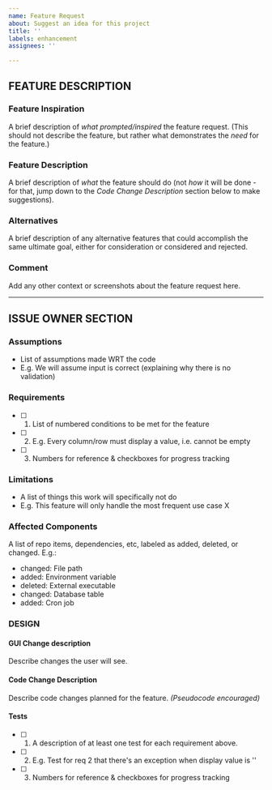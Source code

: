 ```yaml
---
name: Feature Request
about: Suggest an idea for this project
title: ''
labels: enhancement
assignees: ''

---
```


<!-- markdownlint-disable-next-line first-line-heading -->
## FEATURE DESCRIPTION

### Feature Inspiration

A brief description of *what prompted/inspired* the feature request.  (This
should not describe the feature, but rather what demonstrates the *need* for the
feature.)

### Feature Description

A brief description of *what* the feature should do (not *how* it will be done -
for that, jump down to the *Code Change Description* section below to make
suggestions).

### Alternatives

A brief description of any alternative features that could accomplish the same
ultimate goal, either for consideration or considered and rejected.

### Comment

Add any other context or screenshots about the feature request here.

-----

## ISSUE OWNER SECTION

### Assumptions

- List of assumptions made WRT the code
- E.g. We will assume input is correct (explaining why there is no validation)

### Requirements

- [ ] 1. List of numbered conditions to be met for the feature
- [ ] 2. E.g. Every column/row must display a value, i.e. cannot be empty
- [ ] 3. Numbers for reference & checkboxes for progress tracking

### Limitations

- A list of things this work will specifically not do
- E.g. This feature will only handle the most frequent use case X

### Affected Components

A list of repo items, dependencies, etc, labeled as added, deleted, or changed.
E.g.:

- changed: File path
- added: Environment variable
- deleted: External executable
- changed: Database table
- added: Cron job

### DESIGN

#### GUI Change description

Describe changes the user will see.

#### Code Change Description

Describe code changes planned for the feature. *(Pseudocode encouraged)*

#### Tests

- [ ] 1. A description of at least one test for each requirement above.
- [ ] 2. E.g. Test for req 2 that there's an exception when display value is ''
- [ ] 3. Numbers for reference & checkboxes for progress tracking
